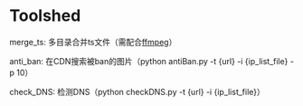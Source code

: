 # Toolshed

merge_ts: 多目录合并ts文件（需配合[ffmpeg](https://ffmpeg.org/)）

anti_ban: 在CDN搜索被ban的图片（python antiBan.py -t {url} -i {ip_list_file} -p 10）

check_DNS: 检测DNS（python checkDNS.py -t {url} -i {ip_list_file}）
